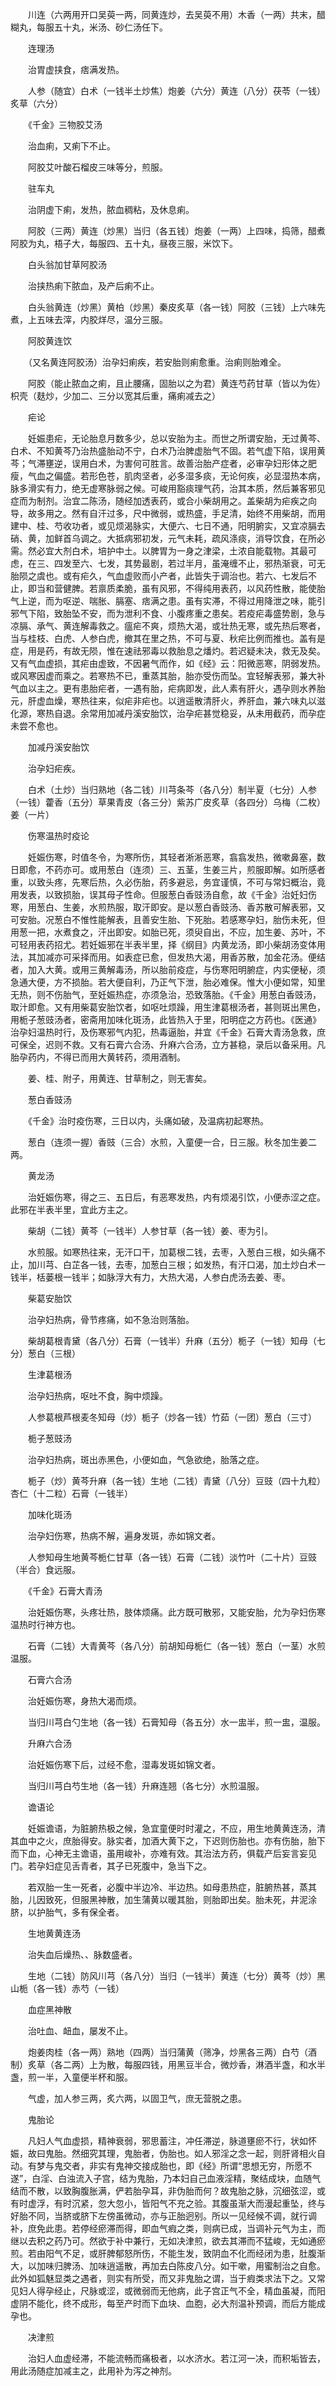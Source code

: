 <!-- { "loadSidebar": true } -->
　　川连（六两用开口吴萸一两，同黄连炒，去吴萸不用）木香（一两）共末，醋糊丸，每服五十丸，米汤、砂仁汤任下。

　　连理汤

　　治胃虚挟食，痞满发热。

　　人参（随宜）白术（一钱半土炒焦）炮姜（六分）黄连（八分）茯苓（一钱）炙草（六分）

　　《千金》三物胶艾汤

　　治血痢，又痢下不止。

　　阿胶艾叶酸石榴皮三味等分，煎服。

　　驻车丸

　　治阴虚下痢，发热，脓血稠粘，及休息痢。

　　阿胶（三两）黄连（炒黑）当归（各五钱）炮姜（一两）上四味，捣筛，醋煮阿胶为丸，梧子大，每服四、五十丸，昼夜三服，米饮下。

　　白头翁加甘草阿胶汤

　　治挟热痢下脓血，及产后痢不止。

　　白头翁黄连（炒黑）黄柏（炒黑）秦皮炙草（各一钱）阿胶（三钱）上六味先煮，上五味去滓，内胶烊尽，温分三服。

　　阿胶黄连饮

　　（又名黄连阿胶汤）治孕妇痢疾，若安胎则痢愈重。治痢则胎难全。

　　阿胶（能止脓血之痢，且止腰痛，固胎以之为君）黄连芍药甘草（皆以为佐）枳壳（麸炒，少加二、三分以宽其后重，痛痢减去之） 

　　疟论 

　　妊娠患疟，无论胎息月数多少，总以安胎为主。而世之所谓安胎，无过黄芩、白术、不知黄芩乃治热盛胎动不宁，白术乃治脾虚胎气不固。若气虚下陷，误用黄芩；气滞壅逆，误用白术，为害何可胜言。故善治胎产症者，必审孕妇形体之肥瘦，气血之偏盛。若形色苍，肌肉坚者，必多湿多痰，无论何疾，必显湿热本病，脉多滑实有力，绝无虚寒脉弱之候。可峻用豁痰理气药，治其本质，然后兼客邪见症而为制剂。治宜二陈汤，随经加透表药，或合小柴胡用之。盖柴胡为疟疾之向导，故多用之。然有自汗过多，尺中微弱，或热盛，手足清，始终不用柴胡，而用建中、桂、芍收功者，或见烦渴脉实，大便六、七日不通，阳明腑实，又宜凉膈去硝、黄，加鲜首乌调之。大抵病邪初发，元气未耗，疏风涤痰，消导饮食，在所必需。然必宜大剂白术，培护中土。以脾胃为一身之津梁，土浓自能载物。其最可虑，在三、四发至六、七发，其势最剧，若过半月，虽淹缠不止，邪热渐衰，可无胎陨之虞也。或有疟久，气血虚败而小产者，此皆失于调治也。若六、七发后不止，即当和营健脾。若禀质柔脆，虽有风邪，不得纯用表药，以风药性散，能使胎气上逆，而为呕逆、喘胀、膈塞、痞满之患。虽有实滞，不得过用降泄之味，能引邪气下陷，致胎坠不安，而为泄利不食、小腹疼重之患矣。若疫疟毒盛势剧，急与凉膈、承气、黄连解毒救之。瘟疟不爽，烦热大渴，或壮热无寒，或先热后寒者，当与桂枝、白虎、人参白虎，撤其在里之热，不可与夏、秋疟比例而推也。盖有是症，用是药，有故无陨，惟在速祛邪毒以救胎息之燔灼。若迟疑未决，救无及矣。又有气血虚损，其疟由虚致，不因暑气而作，如《经》云：阳微恶寒，阴弱发热。或风寒因虚而乘之。若寒热不已，重蒸其胎，胎亦受伤而坠。宜轻解表邪，兼大补气血以主之。更有患胎疟者，一遇有胎，疟病即发，此人素有肝火，遇孕则水养胎元，肝虚血燥，寒热往来，似疟非疟也。以逍遥散清肝火，养肝血，兼六味丸以滋化源，寒热自退。余常用加减丹溪安胎饮，治孕疟甚觉稳妥，从未用截药，而孕症未尝不愈也。

　　加减丹溪安胎饮

　　治孕妇疟疾。

　　白术（土炒）当归熟地（各二钱）川芎条芩（各八分）制半夏（七分）人参（一钱）藿香（五分）草果青皮（各三分）紫苏广皮炙草（各四分）乌梅（二枚）姜（一片） 

　　伤寒温热时疫论 

　　妊娠伤寒，时值冬令，为寒所伤，其轻者淅淅恶寒，翕翕发热，微嗽鼻塞，数日即愈，不药亦可。或用葱白（连须）三、五茎，生姜三片，煎服即解。如所感者重，以致头疼，先寒后热，久必伤胎，药多避忌，务宜谨慎，不可与常妇概治，竟用发表，以致损胎，误其母子性命。但服葱白香豉汤自愈，故《千金》治妊妇伤寒，用葱白、生姜，水煎热服，取汗即安。是以葱白香豉汤、香苏散可解表邪，又可安胎。况葱白不惟性能解表，且善安生胎、下死胎。若感寒孕妇，胎伤未死，但用葱一把，水煮食之，汗出即安。如胎已死，须臾自出，不应，加生姜、苏叶，不可轻用表药招尤。若妊娠邪在半表半里，择《纲目》内黄龙汤，即小柴胡汤变体用法，其加减亦可采择而用。如表症已愈，但发热大渴，用香苏散，加金花汤。便结者，加入大黄。或用三黄解毒汤，所以胎前疫症，与伤寒阳明腑症，内实便秘，须急通大便，方不损胎。若大便自利，乃正气下泄，胎必难保。惟大小便如常，知里无热，则不伤胎气，至妊娠热症，亦须急治，恐致落胎。《千金》用葱白香豉汤，取汁即愈。又有用柴葛安胎饮者，如呕吐烦躁，用生津葛根汤者，甚则斑出黑色，用栀子葱豉汤者，密斋用加味化斑汤，此皆热入于里，阳明症之方药也。《医通》治孕妇温热时行，及伤寒邪气内犯，热毒逼胎，并宜《千金》石膏大青汤急救，庶可保全，迟则不救。又有石膏六合汤、升麻六合汤，立方甚稳，录后以备采用。凡胎孕药内，不得已而用大黄转药，须用酒制。

　　姜、桂、附子，用黄连、甘草制之，则无害矣。

　　葱白香豉汤

　　《千金》治时疫伤寒，三日以内，头痛如破，及温病初起寒热。

　　葱白（连须一握）香豉（三合）水煎，入童便一合，日三服。秋冬加生姜二两。

　　黄龙汤

　　治妊娠伤寒，得之三、五日后，有恶寒发热，内有烦渴引饮，小便赤涩之症。此邪在半表半里，宜此方主之。

　　柴胡（二钱）黄芩（一钱半）人参甘草（各一钱）姜、枣为引。

　　水煎服。如寒热往来，无汗口干，加葛根二钱，去枣，入葱白三根，如头痛不止，加川芎、白芷各一钱，去枣，加葱白三根；如发热，有汗口渴，加土炒白术一钱半，栝蒌根一钱半；如脉浮大有力，大热大渴，人参白虎汤去姜、枣。

　　柴葛安胎饮

　　治孕妇热病，骨节疼痛，如不急治则落胎。

　　柴胡葛根青黛（各八分）石膏（一钱半）升麻（五分）栀子（一钱）知母（七分）葱白（三根）

　　生津葛根汤

　　治孕妇热病，呕吐不食，胸中烦躁。

　　人参葛根芦根麦冬知母（炒）栀子（炒各一钱）竹茹（一团）葱白（三寸）

　　栀子葱豉汤

　　治孕妇热病，斑出赤黑色，小便如血，气急欲绝，胎落之症。

　　栀子（炒）黄芩升麻（各一钱）生地（二钱）青黛（八分）豆豉（四十九粒）杏仁（十二粒）石膏（一钱半）

　　加味化斑汤

　　治孕妇伤寒，热病不解，遍身发斑，赤如锦文者。

　　人参知母生地黄芩栀仁甘草（各一钱）石膏（二钱）淡竹叶（二十片）豆豉（半合）食远服。

　　《千金》石膏大青汤

　　治妊娠伤寒，头疼壮热，肢体烦痛。此方既可散邪，又能安胎，允为孕妇伤寒温热时行神方也。

　　石膏（二钱）大青黄芩（各八分）前胡知母栀仁（各一钱）葱白（一茎）水煎温服。

　　石膏六合汤

　　治妊娠伤寒，身热大渴而烦。

　　当归川芎白勺生地（各一钱）石膏知母（各五分）水一盅半，煎一盅，温服。

　　升麻六合汤

　　治妊娠伤寒下后，过经不愈，湿毒发斑如锦文者。

　　当归川芎白芍生地（各一钱）升麻连翘（各七分）水煎温服。

　　谵语论 

　　妊娠谵语，为脏腑热极之候，急宜童便时时灌之，不应，用生地黄黄连汤，清其血中之火，庶胎得安。脉实者，加酒大黄下之，下迟则伤胎也。亦有伤胎，胎下而下血，心神无主谵语，虽用峻补，亦难有效。其治法方药，俱载产后妄言妄见门。若孕妇症见舌青者，其子已死腹中，急当下之。

　　若双胎一生一死者，必腹中半边冷、半边热。如母患热症，脏腑热甚，蒸其胎，儿因致死，但服黑神散，加生蒲黄以暖其胎，则胎即出矣。胎未死，井泥涂脐，以护胎气，多有保全者。

　　生地黄黄连汤

　　治失血后燥热、、脉数盛者。

　　生地（二钱）防风川芎（各八分）当归（一钱半）黄连（七分）黄芩（炒）黑山栀（各一钱）赤芍（一钱）

　　血症黑神散

　　治吐血、衄血，屡发不止。

　　炮姜肉桂（各一两）熟地（四两）当归蒲黄（筛净，炒黑各三两）白芍（酒制）炙草（各二两）上为散，每服四钱，用黑豆半合，微炒香，淋酒半盏，和水半盏，煎一半，入童便半杯和服。

　　气虚，加人参三两，炙六两，以固卫气，庶无营脱之患。

　　鬼胎论 

　　凡妇人气血虚损，精神衰弱，邪思蓄注，冲任滞逆，脉道壅瘀不行，状如怀娠，故曰鬼胎。然细究其理，鬼胎者，伪胎也。如人邪淫之念一起，则肝肾相火自动。有梦与鬼交者，非实有鬼神交接成胎也，即《经》所谓“思想无穷，所愿不遂”，白淫、白浊流入子宫，结为鬼胎，乃本妇自己血液淫精，聚结成块，血随气结而不散，以致胸腹胀满，俨若胎孕耳，非伪胎而何？故鬼胎之脉，沉细弦涩，或有时虚浮，有时沉紧，忽大忽小，皆阳气不充之验。其腹虽渐大而漫起重坠，终与好胎不同，当脐或脐下左傍虽微动，亦与正胎迥别。所以一见经候不调，就行调补，庶免此患。若停经瘀滞而得，即血气瘕之类，则病已成，当调补元气为主，而继以去积之药乃可。然欲于补中兼行，无如决津煎，欲去其滞而不猛峻，无如通瘀煎。若由阳气不足，或肝脾郁怒所伤，不能生发，致阴血不化而经闭为患，肚腹渐大，以加味归脾汤、加味逍遥散，再加去白陈皮八分。如干嗽，用蜜制治之自愈。此外如狐魅显类之遇者，则实有所受，而又非鬼胎之谓，当于瘕类求法下之。又常见妇人得孕经止，尺脉或涩，或微弱而无他病，此子宫正气不全，精血虽凝，而阳虚阴不能化，终不成形，每至产时而下血块、血胞，必大剂温补预调，而后方能成孕也。

　　决津煎

　　治妇人血虚经滞，不能流畅而痛极者，以水济水。若江河一决，而积垢皆去，用此汤随症加减主之，此用补为泻之神剂。

